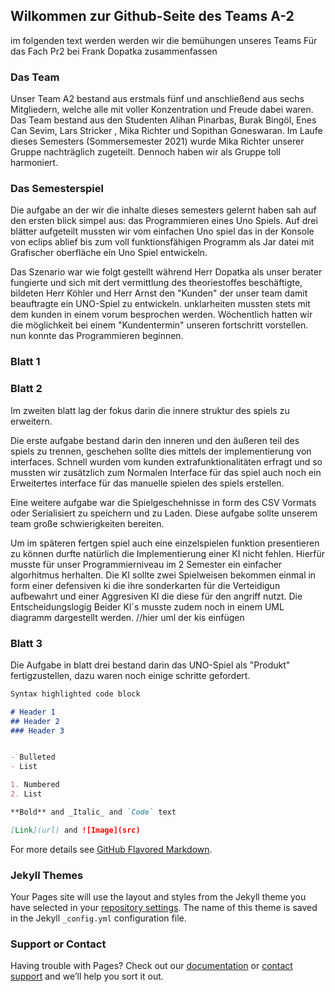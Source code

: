 ## Wilkommen zur Github-Seite des Teams A-2 

im folgenden text werden werden wir die bemühungen unseres Teams Für das Fach Pr2 bei Frank Dopatka zusammenfassen

### Das Team     

Unser Team A2 bestand aus erstmals fünf und anschließend aus sechs Mitgliedern, welche alle mit 
voller Konzentration und Freude dabei waren. 
Das Team bestand aus den Studenten Alihan Pinarbas, Burak Bingöl, Enes Can Sevim, Lars Stricker
, Mika Richter und Sopithan Goneswaran. Im Laufe dieses Semesters (Sommersemester 2021) wurde Mika Richter unserer
Gruppe nachträglich zugeteilt. Dennoch haben wir als Gruppe toll harmoniert.


### Das Semesterspiel

Die aufgabe an der wir die inhalte dieses semesters gelernt haben sah auf den ersten blick simpel aus:
das Programmieren eines Uno Spiels.
Auf drei blätter aufgeteilt mussten wir vom einfachen Uno spiel das in der Konsole von eclips ablief bis zum voll funktionsfähigen Programm als Jar datei mit Grafischer oberfläche ein Uno Spiel entwickeln.

Das Szenario war wie folgt gestellt während Herr Dopatka als unser berater fungierte und sich mit dert vermittlung des theoriestoffes beschäftigte, bildeten Herr Köhler und Herr Arnst den "Kunden" der unser team damit beauftragte ein UNO-Spiel zu entwickeln.
unklarheiten mussten stets mit dem kunden in einem vorum besprochen werden. Wöchentlich hatten wir die möglichkeit bei einem "Kundentermin" unseren fortschritt vorstellen.
nun konnte das Programmieren beginnen.

  ### Blatt 1
  
  
  
  ### Blatt 2
  
  Im zweiten blatt lag der fokus darin die innere struktur des spiels zu erweitern.
  
  
Die erste aufgabe bestand darin den inneren und den äußeren teil des spiels zu trennen, geschehen sollte dies mittels der implementierung von interfaces.
Schnell wurden vom kunden extrafunktionalitäten erfragt und so mussten wir zusätzlich zum Normalen Interface für das spiel auch noch ein Erweitertes interface für das manuelle spielen des spiels erstellen.


Eine weitere aufgabe war die Spielgeschehnisse in form des CSV Vormats oder Serialisiert zu speichern und zu Laden. Diese aufgabe sollte unserem team große schwierigkeiten bereiten.


Um im späteren fertgen spiel auch eine einzelspielen funktion presentieren zu können durfte natürlich die Implementierung einer KI nicht fehlen. Hierfür musste für unser Programmierniveau im 2 Semester ein einfacher algorhitmus herhalten. Die KI sollte zwei Spielweisen bekommen einmal in form einer defensiven ki die ihre sonderkarten für die Verteidigun aufbewahrt und einer Aggresiven KI die diese für den angriff nutzt. Die Entscheidungslogig Beider KI´s musste zudem noch in einem UML diagramm dargestellt werden.
//hier uml der kis einfügen
  
  
  ### Blatt 3
  
  Die Aufgabe in blatt drei bestand darin das UNO-Spiel als "Produkt" fertigzustellen, dazu waren noch einige schritte gefordert.
  
  
  ```markdown
Syntax highlighted code block

# Header 1
## Header 2
### Header 3


- Bulleted
- List

1. Numbered
2. List

**Bold** and _Italic_ and `Code` text

[Link](url) and ![Image](src)
```

For more details see [GitHub Flavored Markdown](https://guides.github.com/features/mastering-markdown/).

### Jekyll Themes

Your Pages site will use the layout and styles from the Jekyll theme you have selected in your [repository settings](https://github.com/Lars202/Md/settings/pages). The name of this theme is saved in the Jekyll `_config.yml` configuration file.

### Support or Contact

Having trouble with Pages? Check out our [documentation](https://docs.github.com/categories/github-pages-basics/) or [contact support](https://support.github.com/contact) and we’ll help you sort it out.
